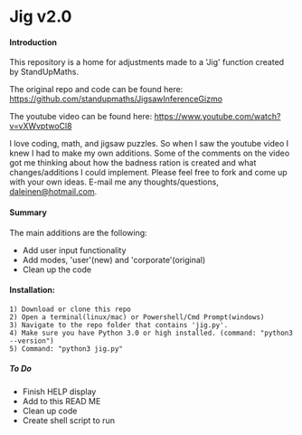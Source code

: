 # Jig v2.0
#### Introduction
This repository is a home for adjustments made to a 'Jig' function created by StandUpMaths. 

The original repo and code can be found here: https://github.com/standupmaths/JigsawInferenceGizmo

The youtube video can be found here:
https://www.youtube.com/watch?v=vXWvptwoCl8

I love coding, math, and jigsaw puzzles. So when I saw the youtube video I knew I had to make my own additions. Some of the comments on the video got me thinking about how the badness ration is created and what changes/additions I could implement. Please feel free to fork and come up with your own ideas. E-mail me any thoughts/questions, daleinen@hotmail.com.

#### Summary
The main additions are the following:
- Add user input functionality
- Add modes, 'user'(new) and 'corporate'(original)
- Clean up the code

#### Installation:
	1) Download or clone this repo
	2) Open a terminal(linux/mac) or Powershell/Cmd Prompt(windows)
	3) Navigate to the repo folder that contains 'jig.py'.
	4) Make sure you have Python 3.0 or high installed. (command: "python3 --version")
	5) Command: "python3 jig.py"
	 
##### To Do
- Finish HELP display
- Add to this READ ME
- Clean up code
- Create shell script to run
